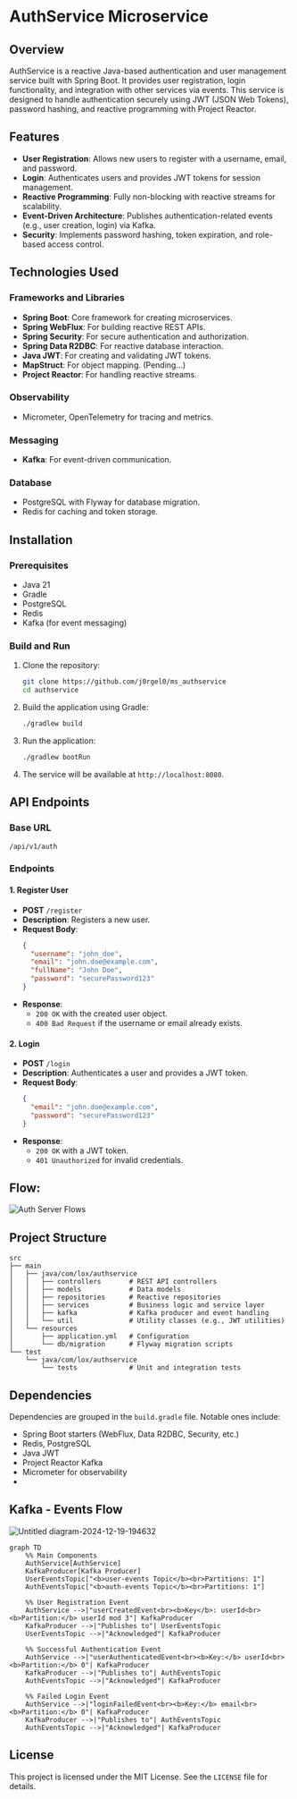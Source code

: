 # AuthService Microservice

## Overview

AuthService is a reactive Java-based authentication and user management service built with Spring Boot. It provides user registration, login functionality, and integration with other services via events. This service is designed to handle authentication securely using JWT (JSON Web Tokens), password hashing, and reactive programming with Project Reactor.

## Features

- **User Registration**: Allows new users to register with a username, email, and password.
- **Login**: Authenticates users and provides JWT tokens for session management.
- **Reactive Programming**: Fully non-blocking with reactive streams for scalability.
- **Event-Driven Architecture**: Publishes authentication-related events (e.g., user creation, login) via Kafka.
- **Security**: Implements password hashing, token expiration, and role-based access control.

## Technologies Used

### Frameworks and Libraries
- **Spring Boot**: Core framework for creating microservices.
- **Spring WebFlux**: For building reactive REST APIs.
- **Spring Security**: For secure authentication and authorization.
- **Spring Data R2DBC**: For reactive database interaction.
- **Java JWT**: For creating and validating JWT tokens.
- **MapStruct**: For object mapping. (Pending...)
- **Project Reactor**: For handling reactive streams.

### Observability
- Micrometer, OpenTelemetry for tracing and metrics.

### Messaging
- **Kafka**: For event-driven communication.

### Database
- PostgreSQL with Flyway for database migration.
- Redis for caching and token storage.

## Installation

### Prerequisites

- Java 21
- Gradle
- PostgreSQL
- Redis
- Kafka (for event messaging)

### Build and Run

1. Clone the repository:
   ```bash
   git clone https://github.com/j0rgel0/ms_authservice
   cd authservice
   ```

2. Build the application using Gradle:
   ```bash
   ./gradlew build
   ```

3. Run the application:
   ```bash
   ./gradlew bootRun
   ```

4. The service will be available at `http://localhost:8080`.

## API Endpoints

### Base URL

`/api/v1/auth`

### Endpoints

#### 1. **Register User**
- **POST** `/register`
- **Description**: Registers a new user.
- **Request Body**:
  ```json
  {
    "username": "john_doe",
    "email": "john.doe@example.com",
    "fullName": "John Doe",
    "password": "securePassword123"
  }
  ```
- **Response**:
    - `200 OK` with the created user object.
    - `400 Bad Request` if the username or email already exists.

#### 2. **Login**
- **POST** `/login`
- **Description**: Authenticates a user and provides a JWT token.
- **Request Body**:
  ```json
  {
    "email": "john.doe@example.com",
    "password": "securePassword123"
  }
  ```
- **Response**:
    - `200 OK` with a JWT token.
    - `401 Unauthorized` for invalid credentials.
 
## Flow:
![Auth Server Flows](https://github.com/user-attachments/assets/29e5ed90-68a3-4ee1-8615-99447e564c83)

## Project Structure

```plaintext
src
├── main
│   ├── java/com/lox/authservice
│   │   ├── controllers       # REST API controllers
│   │   ├── models            # Data models
│   │   ├── repositories      # Reactive repositories
│   │   ├── services          # Business logic and service layer
│   │   ├── kafka             # Kafka producer and event handling
│   │   └── util              # Utility classes (e.g., JWT utilities)
│   └── resources
│       ├── application.yml   # Configuration
│       └── db/migration      # Flyway migration scripts
└── test
    └── java/com/lox/authservice
        └── tests             # Unit and integration tests
```

## Dependencies

Dependencies are grouped in the `build.gradle` file. Notable ones include:

- Spring Boot starters (WebFlux, Data R2DBC, Security, etc.)
- Redis, PostgreSQL
- Java JWT
- Project Reactor Kafka
- Micrometer for observability
- 
## Kafka - Events Flow
![Untitled diagram-2024-12-19-194632](https://github.com/user-attachments/assets/4aabe01f-3727-458d-b554-71082c374a20)

```
graph TD
    %% Main Components
    AuthService[AuthService]
    KafkaProducer[Kafka Producer]
    UserEventsTopic["<b>user-events Topic</b><br>Partitions: 1"]
    AuthEventsTopic["<b>auth-events Topic</b><br>Partitions: 1"]

    %% User Registration Event
    AuthService -->|"userCreatedEvent<br><b>Key</b>: userId<br><b>Partition:</b> userId mod 3"| KafkaProducer
    KafkaProducer -->|"Publishes to"| UserEventsTopic
    UserEventsTopic -->|"Acknowledged"| KafkaProducer

    %% Successful Authentication Event
    AuthService -->|"userAuthenticatedEvent<br><b>Key:</b> userId<br><b>Partition:</b> 0"| KafkaProducer
    KafkaProducer -->|"Publishes to"| AuthEventsTopic
    AuthEventsTopic -->|"Acknowledged"| KafkaProducer

    %% Failed Login Event
    AuthService -->|"loginFailedEvent<br><b>Key:</b> email<br><b>Partition:</b> 0"| KafkaProducer
    KafkaProducer -->|"Publishes to"| AuthEventsTopic
    AuthEventsTopic -->|"Acknowledged"| KafkaProducer
```
## License

This project is licensed under the MIT License. See the `LICENSE` file for details.
